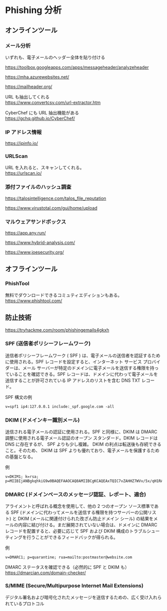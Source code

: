 # Phishing 分析

## オンラインツール

### メール分析

いずれも、電子メールのヘッダー全体を貼り付ける

https://toolbox.googleapps.com/apps/messageheader/analyzeheader

https://mha.azurewebsites.net/

https://mailheader.org/

URL も抽出してくれる  
https://www.convertcsv.com/url-extractor.htm

CyberChef にも URL 抽出機能がある  
https://gchq.github.io/CyberChef/

### IP アドレス情報

https://ipinfo.io/

### URLScan

URL を入れると、スキャンしてくれる。  
https://urlscan.io/

### 添付ファイルのハッシュ調査

https://talosintelligence.com/talos_file_reputation

https://www.virustotal.com/gui/home/upload

### マルウェアサンドボックス

https://app.any.run/

https://www.hybrid-analysis.com/

https://www.joesecurity.org/

## オフラインツール

### PhishTool

無料でダウンロードできるコミュティエディションもある。  
https://www.phishtool.com/

## 防止技術

https://tryhackme.com/room/phishingemails4gkxh

### SPF (送信者ポリシーフレームワーク)

送信者ポリシーフレームワーク ( SPF ) は、電子メールの送信者を認証するために使用される。SPF レコードを設定すると、インターネット サービス プロバイダーは、メール サーバーが特定のドメインに電子メールを送信する権限を持っていることを確認できる。SPF レコードは、ドメインに代わって電子メールを送信することが許可されている IP アドレスのリストを含む DNS TXT レコード。

SPF 構文の例

```
v=spf1 ip4:127.0.0.1 include:_spf.google.com -all
```

### DKIM (ドメインキー識別メール)

送信される電子メールの認証に使用される。SPF と同様に、DKIM は DMARC 調整に使用される電子メール認証のオープン スタンダード。DKIM レコードは DNS に存在するが、 SPF よりも少し複雑。 DKIM の利点は転送後も存続できること。そのため、 DKIM は SPF よりも優れており、電子メールを保護するための基盤となる。

例

```
v=DKIM1; k=rsa; p=MIIBIjANBgkqhkiG9w0BAQEFAAOCAQ8AMIIBCgKCAQEAxTQIC7vZAHHZ7WVv/5x/qH1RAgMQI+y6Xtsn73rWOgeBQjHKbmIEIlgrebyWWFCXjmzIP0NYJrGehenmPWK5bF/TRDstbM8uVQCUWpoRAHzuhIxPSYW6k/w2+HdCECF2gnGmmw1cT6nHjfCyKGsM0On0HDvxP8I5YQIIlzNigP32n1hVnQP+UuInj0wLIdOBIWkHdnFewzGK2+qjF2wmEjx+vqHDnxdUTay5DfTGaqgA9AKjgXNjLEbKlEWvy0tj7UzQRHd24a5+2x/R4Pc7PF/y6OxAwYBZnEPO0sJwio4uqL9CYZcvaHGCLOIMwQmNTPMKGC9nt3PSjujfHUBX3wIDAQAB
```

### DMARC (ドメインベースのメッセージ認証、レポート、適合)

アライメントと呼ばれる概念を使用して、他の 2 つのオープン ソース標準である SPF (ドメインに代わってメールを送信する権限を持つサーバーの公開リスト) と DKIM (メールに関連付けられた改ざん防止ドメイン シール) の結果をメールの内容に結び付ける。まだ展開されていない場合は、ドメインに DMARC レコードを配置すると、必要に応じて SPF および DKIM 構成のトラブルシューティングを行うことができるフィードバックが得られる。

例

```
v=DMARC1; p=quarantine; rua=mailto:postmaster@website.com
```

DMARC ステータスを確認できる（必然的に SPF と DKIM も）  
https://dmarcian.com/domain-checker/

### S/MIME (Secure/Multipurpose Internet Mail Extensions)

デジタル署名および暗号化されたメッセージを送信するための、広く受け入れられているプロトコル

